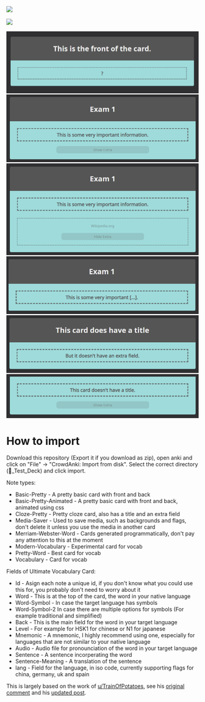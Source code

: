 ![](media/Sequence.gif)

![](media/SVID_20200324_181929_1.gif)

![](media/basic.png)
![](media/cloze_extra_hidden.png)
![](media/cloze_extra_shown.png)
![](media/cloze_with_tile.png)
![](media/noextra.png)
![](media/notittkle.png)

# How to import

Download this repository (Export it if you download as zip), open anki and click on "File" -> "CrowdAnki: Import from disk".
Select the correct directory (🧪_Test_Deck) and click import.

Note types:
* Basic-Pretty - A pretty basic card with front and back
* Basic-Pretty-Animated - A pretty basic card with front and back, animated using css
* Cloze-Pretty - Pretty cloze card, also has a title and an extra field
* Media-Saver - Used to save media, such as backgrounds and flags, don't delete it unless you use the media in another card
* Merriam-Webster-Word - Cards generated programmatically, don't pay any attention to this at the moment
* Modern-Vocabulary - Experimental card for vocab
* Pretty-Word - Best card for vocab
* Vocabulary - Card for vocab



Fields of Ultimate Vocabulary Card:
* Id - Asign each note a unique id, if you don't know what you could use this for, you probably don't need to worry about it
* Word - This is at the top of the card, the word in your native language
* Word-Symbol - In case the target language has symbols
* Word-Symbol-2 In case there are multiple options for symbols (For example traditional and simplified)
* Back - This is the main field for the word in your target language
* Level - For example for HSK1 for chinese or N1 for japanese
* Mnemonic - A mnemonic, I highly recommend using one, especially for languages that are not similar to your native language
* Audio - Audio file for pronounciation of the word in your target language
* Sentence - A sentence incorperating the word
* Sentence-Meaning - A translation of the sentence
* lang - Field for the language, in iso code, currently supporting flags for china, germany, uk and spain 



This is largely based on the work of [u/TrainOfPotatoes](https://www.reddit.com/user/TrainOfPotatoes/), see his [original comment](https://www.reddit.com/r/Anki/comments/4n6cbf/does_anyone_have_a_goodlooking_anki_css_template/d41xugx/) and his [updated post](https://www.reddit.com/r/Anki/comments/ffs0ir/theme_an_update_to_my_previous_anki_template/).
